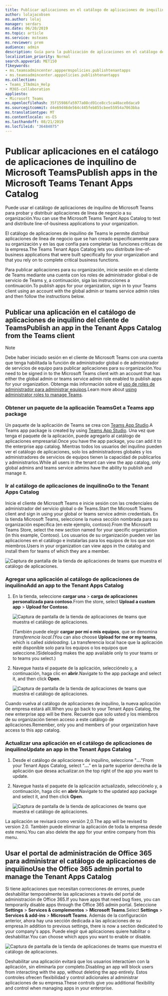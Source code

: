 ```yaml
---
title: Publicar aplicaciones en el catálogo de aplicaciones de inquilino de Microsoft Teams
author: lolajacobsen
ms.author: lolaj
manager: serdars
ms.date: 06/20/2019
ms.topic: article
ms.service: msteams
ms.reviewer: prem
audience: admin
description: Guía para la publicación de aplicaciones en el catálogo de aplicaciones de inquilino de Microsoft Teams.
localization_priority: Normal
search.appverid: MET150
f1keywords:
- ms.teamsadmincenter.apppermspolicies.publishtenantapps
- ms.teamsadmincenter.apppolicies.publishtenantapps
ms.collection:
- Teams_ITAdmin_Help
- M365-collaboration
appliesto:
- Microsoft Teams
ms.openlocfilehash: 35f15986fa5977a08cd91ce8cc5ca40ace0daca9
ms.sourcegitcommit: d4e69d46de564c445feb855cbee55954a7063bba
ms.translationtype: MT
ms.contentlocale: es-ES
ms.lasthandoff: 08/21/2019
ms.locfileid: "36484075"
---
```

<a name="publish-apps-in-the-microsoft-teams-tenant-apps-catalog"></a><span data-ttu-id="b9976-103">Publicar aplicaciones en el catálogo de aplicaciones de inquilino de Microsoft Teams</span><span class="sxs-lookup"><span data-stu-id="b9976-103">Publish apps in the Microsoft Teams Tenant Apps Catalog</span></span>
=======================================================

<span data-ttu-id="b9976-104">Puede usar el catálogo de aplicaciones de inquilino de Microsoft Teams para probar y distribuir aplicaciones de línea de negocio a su organización.</span><span class="sxs-lookup"><span data-stu-id="b9976-104">You can use the Microsoft Teams Tenant Apps Catalog to test and distribute line-of-business applications to your organization.</span></span>

<span data-ttu-id="b9976-105">El catálogo de aplicaciones de inquilino de Teams le permite distribuir aplicaciones de línea de negocio que se han creado específicamente para su organización y en las que confía para completar las funciones críticas de la empresa.</span><span class="sxs-lookup"><span data-stu-id="b9976-105">The Teams Tenant Apps Catalog lets you distribute line-of-business applications that were built specifically for your organization and that you rely on to complete critical business functions.</span></span>

<span data-ttu-id="b9976-106">Para publicar aplicaciones para su organización, inicie sesión en el cliente de Teams mediante una cuenta con los roles de administrador global o de servicio de Teams y, a continuación, siga las instrucciones a continuación.</span><span class="sxs-lookup"><span data-stu-id="b9976-106">To publish apps for your organization, sign in to your Teams client using an account with the global admin or teams service admin roles and then follow the instructions below.</span></span>

## <a name="publish-an-app-in-the-tenant-apps-catalog-from-the-teams-client"></a><span data-ttu-id="b9976-107">Publicar una aplicación en el catálogo de aplicaciones de inquilino del cliente de Teams</span><span class="sxs-lookup"><span data-stu-id="b9976-107">Publish an app in the Tenant Apps Catalog from the Teams client</span></span>

> [!NOTE]
> <span data-ttu-id="b9976-108">Debe haber iniciado sesión en el cliente de Microsoft Teams con una cuenta que tenga habilitada la función de administrador global o de administrador de servicios de equipo para publicar aplicaciones para su organización.</span><span class="sxs-lookup"><span data-stu-id="b9976-108">You need to be signed in to the Microsoft Teams client with an account that has either the global admin or teams service admin role enabled to publish apps for your organization.</span></span> <span data-ttu-id="b9976-109">Obtenga más información sobre el [uso de roles de administrador para administrar equipos](https://docs.microsoft.com/MicrosoftTeams/using-admin-roles).</span><span class="sxs-lookup"><span data-stu-id="b9976-109">Learn more about [using administrator roles to manage Teams](https://docs.microsoft.com/MicrosoftTeams/using-admin-roles).</span></span>

### <a name="get-a-teams-app-package"></a><span data-ttu-id="b9976-110">Obtener un paquete de la aplicación Teams</span><span class="sxs-lookup"><span data-stu-id="b9976-110">Get a Teams app package</span></span>

<span data-ttu-id="b9976-111">Un paquete de la aplicación de Teams se crea con [Teams App Studio](https://docs.microsoft.com/microsoftteams/platform/get-started/get-started-app-studio).</span><span class="sxs-lookup"><span data-stu-id="b9976-111">A Teams app package is created by using [Teams App Studio](https://docs.microsoft.com/microsoftteams/platform/get-started/get-started-app-studio).</span></span> <span data-ttu-id="b9976-112">Una vez que tenga el paquete de la aplicación, puede agregarlo al catálogo de aplicaciones empresarial.</span><span class="sxs-lookup"><span data-stu-id="b9976-112">Once you have the app package, you can add it to the enterprise app catalog.</span></span> <span data-ttu-id="b9976-113">Mientras todos los usuarios del inquilino pueden ver el catálogo de aplicaciones, solo los administradores globales y los administradores de servicios de equipos tienen la capacidad de publicarlos y administrarlos.</span><span class="sxs-lookup"><span data-stu-id="b9976-113">While all users in the tenant can view the app catalog, only global admins and teams service admins have the ability to publish and manage it.</span></span>

### <a name="go-to-the-tenant-apps-catalog"></a><span data-ttu-id="b9976-114">Ir al catálogo de aplicaciones de inquilino</span><span class="sxs-lookup"><span data-stu-id="b9976-114">Go to the Tenant Apps Catalog</span></span>

<span data-ttu-id="b9976-115">Inicie el cliente de Microsoft Teams e inicie sesión con las credenciales de administrador del servicio global o de Teams.</span><span class="sxs-lookup"><span data-stu-id="b9976-115">Start the Microsoft Teams client and sign in using your global or teams service admin credentials.</span></span> <span data-ttu-id="b9976-116">En la tienda Microsoft Teams, seleccione la nueva sección nombrada para su organización específica (en este ejemplo, contoso).</span><span class="sxs-lookup"><span data-stu-id="b9976-116">From the Microsoft Teams Store, select the new section named for your specific organization (in this example, Contoso).</span></span> <span data-ttu-id="b9976-117">Los usuarios de su organización pueden ver las aplicaciones en el catálogo e instalarlas para los equipos de los que son miembros.</span><span class="sxs-lookup"><span data-stu-id="b9976-117">Users in your organization can view apps in the catalog and install them for teams of which they are a member.</span></span>

![Captura de pantalla de la tienda de aplicaciones de teams que muestra el catálogo de aplicaciones.](media/private-app-store-teams-image01.png)

### <a name="add-an-app-to-the-tenant-apps-catalog"></a><span data-ttu-id="b9976-119">Agregar una aplicación al catálogo de aplicaciones de inquilino</span><span class="sxs-lookup"><span data-stu-id="b9976-119">Add an app to the Tenant Apps Catalog</span></span>

1. <span data-ttu-id="b9976-120">En la tienda, seleccione **cargar una** > **carga de aplicaciones personalizada para contoso**.</span><span class="sxs-lookup"><span data-stu-id="b9976-120">From the store, select **Upload a custom app** > **Upload for Contoso**.</span></span>

    ![Captura de pantalla de la tienda de aplicaciones de teams que muestra el catálogo de aplicaciones.](media/private-app-store-teams-image02.png)

    <span data-ttu-id="b9976-122">(También puede elegir **cargar por mí o mis equipos**, que se denomina *transferencia local*.</span><span class="sxs-lookup"><span data-stu-id="b9976-122">(You can also choose **Upload for me or my teams**, which is called *sideloading*.</span></span> <span data-ttu-id="b9976-123">La transferencia local hace que la aplicación esté disponible solo para los equipos o los equipos que seleccione.)</span><span class="sxs-lookup"><span data-stu-id="b9976-123">Sideloading makes the app available only to your teams or to teams you select.)</span></span>

2. <span data-ttu-id="b9976-124">Navegue hasta el paquete de la aplicación, selecciónelo y, a continuación, haga clic en **abrir**.</span><span class="sxs-lookup"><span data-stu-id="b9976-124">Navigate to the app package and select it, and then click **Open**.</span></span>

    ![Captura de pantalla de la tienda de aplicaciones de teams que muestra el catálogo de aplicaciones.](media/private-app-store-teams-image03.png)

<span data-ttu-id="b9976-126">Cuando vuelva al catálogo de aplicaciones de inquilino, la nueva aplicación de empresa estará allí.</span><span class="sxs-lookup"><span data-stu-id="b9976-126">When you go back to your Tenant Apps Catalog, the new enterprise app will be there.</span></span> <span data-ttu-id="b9976-127">Recuerde que solo usted y los miembros de su organización tienen acceso a este catálogo de aplicaciones.</span><span class="sxs-lookup"><span data-stu-id="b9976-127">Remember, only you and members of your organization have access to this app catalog.</span></span>

### <a name="update-an-app-in-the-tenant-apps-catalog"></a><span data-ttu-id="b9976-128">Actualizar una aplicación en el catálogo de aplicaciones de inquilino</span><span class="sxs-lookup"><span data-stu-id="b9976-128">Update an app in the Tenant Apps Catalog</span></span>

1. <span data-ttu-id="b9976-129">Desde el catálogo de aplicaciones de inquilino, seleccione "**...**"</span><span class="sxs-lookup"><span data-stu-id="b9976-129">From your Tenant Apps Catalog, select “**…**”</span></span> <span data-ttu-id="b9976-130">en la parte superior derecha de la aplicación que desea actualizar.</span><span class="sxs-lookup"><span data-stu-id="b9976-130">on the top right of the app you want to update.</span></span>

2. <span data-ttu-id="b9976-131">Navegue hasta el paquete de la aplicación actualizado, selecciónelo y, a continuación, haga clic en **abrir**.</span><span class="sxs-lookup"><span data-stu-id="b9976-131">Navigate to the updated app package and select it, and then click **Open**.</span></span>

    ![Captura de pantalla de la tienda de aplicaciones de teams que muestra el catálogo de aplicaciones.](media/private-app-store-teams-image04.png)

<span data-ttu-id="b9976-133">La aplicación se revisará como versión 2,0.</span><span class="sxs-lookup"><span data-stu-id="b9976-133">The app will be revised to version 2.0.</span></span> <span data-ttu-id="b9976-134">También puede eliminar la aplicación de toda la empresa desde este menú.</span><span class="sxs-lookup"><span data-stu-id="b9976-134">You can also delete the app for your entire company from this menu.</span></span>

## <a name="use-the-office-365-admin-portal-to-manage-the-tenant-apps-catalog"></a><span data-ttu-id="b9976-135">Usar el portal de administración de Office 365 para administrar el catálogo de aplicaciones de inquilino</span><span class="sxs-lookup"><span data-stu-id="b9976-135">Use the Office 365 admin portal to manage the Tenant Apps Catalog</span></span>

<span data-ttu-id="b9976-136">Si tiene aplicaciones que necesitan correcciones de errores, puede deshabilitar temporalmente las aplicaciones a través del portal de administración de Office 365.</span><span class="sxs-lookup"><span data-stu-id="b9976-136">If you have apps that need bug fixes, you can temporarily disable apps through the Office 365 admin portal.</span></span> <span data-ttu-id="b9976-137">Seleccione **Settings** > **Services & complementos** > **Microsoft Teams**.</span><span class="sxs-lookup"><span data-stu-id="b9976-137">Select **Settings** > **Services & add-ins** > **Microsoft Teams**.</span></span> <span data-ttu-id="b9976-138">Además de la configuración anterior, ahora hay una sección dedicada a las aplicaciones de su empresa.</span><span class="sxs-lookup"><span data-stu-id="b9976-138">In addition to previous settings, there is now a section dedicated to your company's apps.</span></span> <span data-ttu-id="b9976-139">Puede elegir qué aplicaciones quiere habilitar o deshabilitar.</span><span class="sxs-lookup"><span data-stu-id="b9976-139">You can choose which apps you want to enable or disable.</span></span>

![Captura de pantalla de la tienda de aplicaciones de teams que muestra el catálogo de aplicaciones.](media/private-app-store-teams-image05.png)

<span data-ttu-id="b9976-141">Deshabilitar una aplicación evitará que los usuarios interactúen con la aplicación, sin eliminarla por completo.</span><span class="sxs-lookup"><span data-stu-id="b9976-141">Disabling an app will block users from interacting with the app, without deleting the app entirely.</span></span> <span data-ttu-id="b9976-142">Estos controles ofrecen flexibilidad y control adicionales al administrar aplicaciones de su empresa.</span><span class="sxs-lookup"><span data-stu-id="b9976-142">These controls give you additional flexibility and control when managing apps in your enterprise.</span></span>

